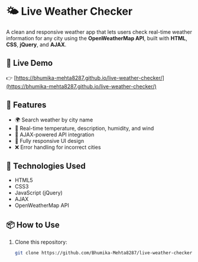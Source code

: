# 🌤️ Live Weather Checker

A clean and responsive weather app that lets users check real-time weather information for any city using the **OpenWeatherMap API**, built with **HTML**, **CSS**, **jQuery**, and **AJAX**.

## 🔗 Live Demo
👉 [https://bhumika-mehta8287.github.io/live-weather-checker/](https://bhumika-mehta8287.github.io/live-weather-checker/)

## 🚀 Features
- 🌍 Search weather by city name
- 📡 Real-time temperature, description, humidity, and wind
- 🔄 AJAX-powered API integration
- 📱 Fully responsive UI design
- ❌ Error handling for incorrect cities

## 🧰 Technologies Used
- HTML5
- CSS3
- JavaScript (jQuery)
- AJAX
- OpenWeatherMap API

## 📦 How to Use
1. Clone this repository:
   ```bash
   git clone https://github.com/Bhumika-Mehta8287/live-weather-checker.git
